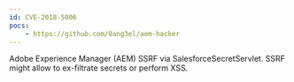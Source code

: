 ```yaml
---
id: CVE-2018-5006
pocs:
    - https://github.com/0ang3el/aem-hacker
---
```

Adobe Experience Manager (AEM) SSRF via SalesforceSecretServlet. SSRF might allow to ex-filtrate secrets or perform XSS.
